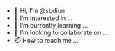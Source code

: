 - 👋 Hi, I’m @sbdiun
- 👀 I’m interested in ...
- 🌱 I’m currently learning ...
- 💞️ I’m looking to collaborate on ...
- 📫 How to reach me ...

<!---
sbdiun/sbdiun is a ✨ special ✨ repository because its `README.md` (this file) appears on your GitHub profile.
You can click the Preview link to take a look at your changes.
--->
